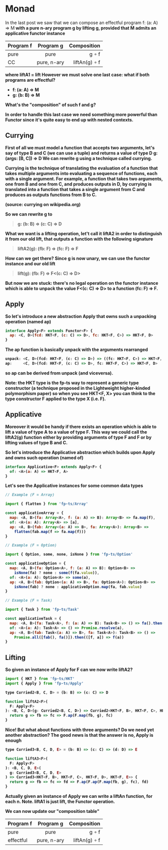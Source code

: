 # Monad

In the last post we saw that we can compose an effectful program f: (a: A) => M<B> with a pure n-ary program g by lifting g, provided that M admits an applicative functor instance

|  Program f  |  Program g  |  Composition  |
|----------|:-------------:|------:|
| pure |  pure | g ∘ f |
| CC | pure, n-ary | liftAn(g) ∘ f |

where liftA1 = lift
However we must solve one last case: what if both programs are effectful?

* f: (a: A) => M<B>
* g: (b: B) => M<C>

What's the "composition" of such f and g?

In order to handle this last case we need something more powerful than Functor since it's quite easy to end up with nested contexts.

## Currying

First of all we must model a function that accepts two arguments, let's say of type B and C (we can use a tuple) and returns a value of type D
g: (args: [B, C]) => D
We can rewrite g using a technique called currying.

Currying is the technique of translating the evaluation of a function that takes multiple arguments into evaluating a sequence of functions, each with a single argument. For example, a function that takes two arguments, one from B and one from C, and produces outputs in D, by currying is translated into a function that takes a single argument from C and produces as outputs functions from B to C.

(source: currying on wikipedia.org)

So we can rewrite g to
>g: (b: B) => (c: C) => D

What we want is a lifting operation, let't call it liftA2 in order to distinguish it from our old lift, that outputs a function with the following signature
>liftA2(g): (fb: F<B>) => (fc: F<C>) => F<D>

How can we get there? Since g is now unary, we can use the functor instance and our old lift
>lift(g): (fb: F<B>) => F<(c: C) => D>

But now we are stuck: there's no legal operation on the functor instance which is able to unpack the value F<(c: C) => D> to a function (fc: F<C>) => F<D>.

## Apply

So let's introduce a new abstraction Apply that owns such a unpacking operation (named ap)

```js
interface Apply<F> extends Functor<F> {
  ap: <C, D>(fcd: HKT<F, (c: C) => D>, fc: HKT<F, C>) => HKT<F, D>
}
```

The ap function is basically unpack with the arguments rearranged

```js
unpack: <C, D>(fcd: HKT<F, (c: C) => D>) => ((fc: HKT<F, C>) => HKT<F, D>)
ap:     <C, D>(fcd: HKT<F, (c: C) => D>, fc: HKT<F, C>) => HKT<F, D>
```

so ap can be derived from unpack (and viceversa).

Note: the HKT type is the fp-ts way to represent a generic type constructor (a technique proposed in the Lightweight higher-kinded polymorphism paper) so when you see HKT<F, X> you can think to the type constructor F applied to the type X (i.e. F<X>).

## Applicative

Moreover it would be handy if there exists an operation which is able to lift a value of type A to a value of type F<A>. This way we could call the liftA2(g) function either by providing arguments of type F<B> and F<C> or by lifting values of type B and C.

So let's introduce the Applicative abstraction which builds upon Apply and owns such operation (named of)

```js
interface Applicative<F> extends Apply<F> {
  of: <A>(a: A) => HKT<F, A>
}
```

Let's see the Applicative instances for some common data types

```js
// Example (F = Array)

import { flatten } from 'fp-ts/Array'

const applicativeArray = {
  map: <A, B>(fa: Array<A>, f: (a: A) => B): Array<B> => fa.map(f),
  of: <A>(a: A): Array<A> => [a],
  ap: <A, B>(fab: Array<(a: A) => B>, fa: Array<A>): Array<B> =>
    flatten(fab.map(f => fa.map(f)))
}

// Example (F = Option)

import { Option, some, none, isNone } from 'fp-ts/Option'

const applicativeOption = {
  map: <A, B>(fa: Option<A>, f: (a: A) => B): Option<B> =>
    isNone(fa) ? none : some(f(fa.value)),
  of: <A>(a: A): Option<A> => some(a),
  ap: <A, B>(fab: Option<(a: A) => B>, fa: Option<A>): Option<B> =>
    isNone(fab) ? none : applicativeOption.map(fa, fab.value)
}

// Example (F = Task)

import { Task } from 'fp-ts/Task'

const applicativeTask = {
  map: <A, B>(fa: Task<A>, f: (a: A) => B): Task<B> => () => fa().then(f),
  of: <A>(a: A): Task<A> => () => Promise.resolve(a),
  ap: <A, B>(fab: Task<(a: A) => B>, fa: Task<A>): Task<B> => () =>
    Promise.all([fab(), fa()]).then(([f, a]) => f(a))
}
```

## Lifting

So given an instance of Apply for F can we now write liftA2?

```js
import { HKT } from 'fp-ts/HKT'
import { Apply } from 'fp-ts/Apply'

type Curried2<B, C, D> = (b: B) => (c: C) => D

function liftA2<F>(
  F: Apply<F>
): <B, C, D>(g: Curried2<B, C, D>) => Curried2<HKT<F, B>, HKT<F, C>, HKT<F, D>> {
  return g => fb => fc => F.ap(F.map(fb, g), fc)
}
```

Nice! But what about functions with three arguments? Do we need yet another abstraction?
The good news is that the answer is no, Apply is enough

```js
type Curried3<B, C, D, E> = (b: B) => (c: C) => (d: D) => E

function liftA3<F>(
  F: Apply<F>
): <B, C, D, E>(
  g: Curried3<B, C, D, E>
) => Curried3<HKT<F, B>, HKT<F, C>, HKT<F, D>, HKT<F, E>> {
  return g => fb => fc => fd => F.ap(F.ap(F.map(fb, g), fc), fd)
}
```

Actually given an instance of Apply we can write a liftAn function, for each n.
Note. liftA1 is just lift, the Functor operation.

We can now update our "composition table"

|  Program f  |  Program g  |  Composition  |
|----------|:-------------:|------:|
| pure |  pure | g ∘ f |
| effectful | pure, n-ary | liftAn(g) ∘ f |

